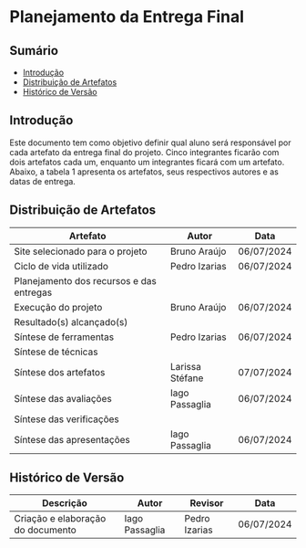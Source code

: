 # Planejamento da Entrega Final

## Sumário

- [Introdução](#introdução)
- [Distribuição de Artefatos](#distribuição-de-artefatos)
- [Histórico de Versão](#histórico-de-versão)


## Introdução

Este documento tem como objetivo definir qual aluno será responsável por cada artefato da entrega final do projeto. Cinco integrantes ficarão com dois artefatos cada um, enquanto um integrantes ficará com um artefato. Abaixo, a tabela 1 apresenta os artefatos, seus respectivos autores e as datas de entrega.

## Distribuição de Artefatos

| Artefato                                 | Autor | Data       |
|------------------------------------------|-------|------------|
| Site selecionado para o projeto          | Bruno Araújo      |    06/07/2024        |
| Ciclo de vida utilizado                  |    Pedro Izarias   |      06/07/2024      |
| Planejamento dos recursos e das entregas |       |            |
| Execução do projeto                      | Bruno Araújo      |  06/07/2024           |
| Resultado(s) alcançado(s)                |       |            |
| Síntese de ferramentas                   |   Pedro Izarias    |      06/07/2024      |
| Síntese de técnicas                      |       |            |
| Síntese dos artefatos                    |  Larissa Stéfane     |    07/07/2024        |
| Síntese das avaliações                   | Iago Passaglia | 06/07/2024 |
| Síntese das verificações                 |       |            |
| Síntese das apresentações                | Iago Passaglia | 06/07/2024 |

## Histórico de Versão

| Descrição                    | Autor | Revisor | Data       |
|------------------------------|-------|---------|------------|
| Criação e elaboração do documento         | Iago Passaglia | Pedro Izarias | 06/07/2024 |

